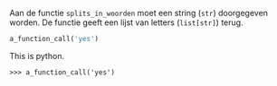 Aan de functie `splits_in_woorden` moet een string (`str`) doorgegeven worden.
De functie geeft een lijst van letters (`list[str]`) terug.

```python
a_function_call('yes')
```

This is python.

```console?lang=python&prompt=>>>
>>> a_function_call('yes')
```
